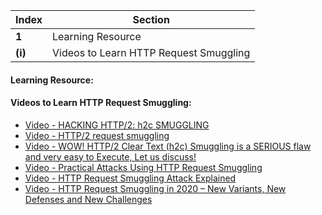 Index | Section
---   | ---
**1** | Learning Resource
**(i)** | Videos to Learn HTTP Request Smuggling


#### Learning Resource:

#### Videos to Learn HTTP Request Smuggling:

  * [Video - HACKING HTTP/2: h2c SMUGGLING](https://www.youtube.com/watch?v=TOm3bFKotbU&ab_channel=FarahHawa)
  * [Video - HTTP/2 request smuggling](https://www.youtube.com/watch?v=CpVGc1N_2KU&ab_channel=PortSwigger)
  * [Video - WOW! HTTP/2 Clear Text (h2c) Smuggling is a SERIOUS flaw and very easy to Execute, Let us discuss!](https://www.youtube.com/watch?v=B2VEQ3jFq6Q&ab_channel=HusseinNasser)
  * [Video - Practical Attacks Using HTTP Request Smuggling](https://www.youtube.com/watch?v=3tpnuzFLU8g&ab_channel=Nahamsec)
  * [Video - HTTP Request Smuggling Attack Explained](https://www.youtube.com/watch?v=XdbSYNhRszE&ab_channel=CyberSecurityTV)
  * [Video - HTTP Request Smuggling in 2020 – New Variants, New Defenses and New Challenges](https://www.youtube.com/watch?v=Zm-myHU8-RQ&ab_channel=BlackHat)

